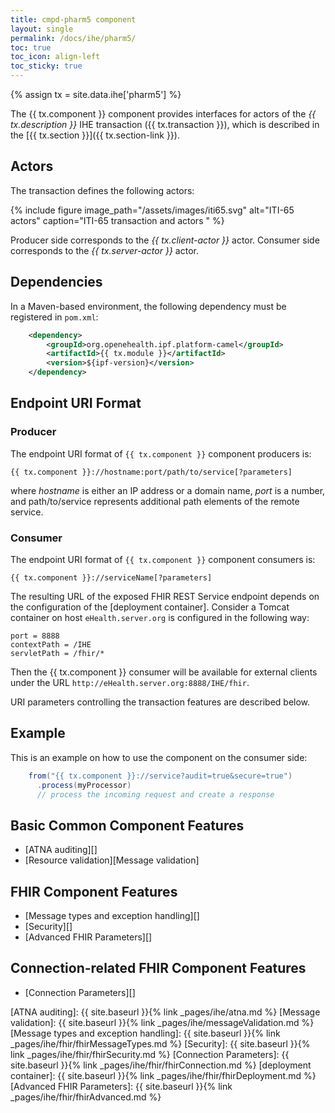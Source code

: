```yaml
---
title: cmpd-pharm5 component
layout: single
permalink: /docs/ihe/pharm5/
toc: true
toc_icon: align-left
toc_sticky: true
---
```


{% assign tx = site.data.ihe['pharm5'] %}

The {{ tx.component }} component provides interfaces for actors of the *{{ tx.description }}* IHE transaction ({{ tx.transaction }}),
which is described in the [{{ tx.section }}]({{ tx.section-link }}).

## Actors

The transaction defines the following actors:

{% include figure image_path="/assets/images/iti65.svg" alt="ITI-65 actors" caption="ITI-65 transaction and actors " %}

Producer side corresponds to the *{{ tx.client-actor }}* actor.
Consumer side corresponds to the *{{ tx.server-actor }}* actor.

## Dependencies

In a Maven-based environment, the following dependency must be registered in `pom.xml`:

```xml
    <dependency>
        <groupId>org.openehealth.ipf.platform-camel</groupId>
        <artifactId>{{ tx.module }}</artifactId>
        <version>${ipf-version}</version>
    </dependency>
```

## Endpoint URI Format

### Producer

The endpoint URI format of `{{ tx.component }}` component producers is:

```
{{ tx.component }}://hostname:port/path/to/service[?parameters]
```

where *hostname* is either an IP address or a domain name, *port* is a number, and path/to/service represents additional path 
elements of the remote service.

### Consumer

The endpoint URI format of `{{ tx.component }}` component consumers is:

```
{{ tx.component }}://serviceName[?parameters]
```

The resulting URL of the exposed FHIR REST Service endpoint depends on the configuration of the [deployment container].
Consider a Tomcat container on  host `eHealth.server.org` is configured in the following way:

```
port = 8888
contextPath = /IHE
servletPath = /fhir/*
```

Then the {{ tx.component }} consumer will be available for external clients under the URL 
`http://eHealth.server.org:8888/IHE/fhir`.

URI parameters controlling the transaction features are described below.

## Example

This is an example on how to use the component on the consumer side:

```java
    from("{{ tx.component }}://service?audit=true&secure=true")
      .process(myProcessor)
      // process the incoming request and create a response
```

## Basic Common Component Features

* [ATNA auditing][]
* [Resource validation][Message validation]

## FHIR Component Features

* [Message types and exception handling][]
* [Security][]
* [Advanced FHIR Parameters][]

## Connection-related FHIR Component Features

* [Connection Parameters][]


[ATNA auditing]: {{ site.baseurl }}{% link _pages/ihe/atna.md %}
[Message validation]: {{ site.baseurl }}{% link _pages/ihe/messageValidation.md %}
[Message types and exception handling]: {{ site.baseurl }}{% link _pages/ihe/fhir/fhirMessageTypes.md %}
[Security]: {{ site.baseurl }}{% link _pages/ihe/fhir/fhirSecurity.md %}
[Connection Parameters]: {{ site.baseurl }}{% link _pages/ihe/fhir/fhirConnection.md %}
[deployment container]: {{ site.baseurl }}{% link _pages/ihe/fhir/fhirDeployment.md %}
[Advanced FHIR Parameters]: {{ site.baseurl }}{% link _pages/ihe/fhir/fhirAdvanced.md %}